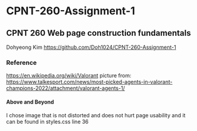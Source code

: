 # CPNT-260-Assignment-1
## CPNT 260 Web page construction fundamentals 
   Dohyeong Kim
   https://github.com/Doh1024/CPNT-260-Assignment-1
  
### Reference
  https://en.wikipedia.org/wiki/Valorant
  picture from: https://www.talkesport.com/news/most-picked-agents-in-valorant-champions-2022/attachment/valorant-agents-1/

#### Above and Beyond
  I chose image that is not distorted and does not hurt page usability and it can be found in styles.css line 36
